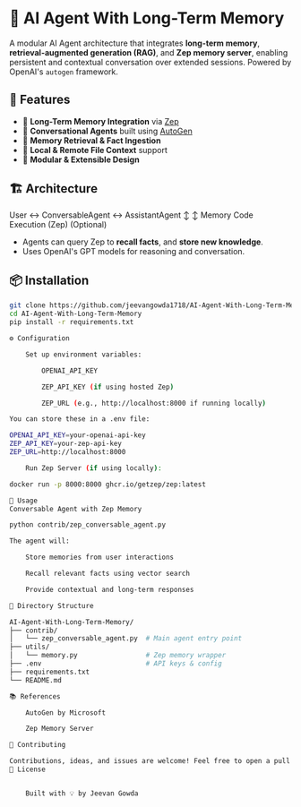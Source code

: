 # 🧠 AI Agent With Long-Term Memory

A modular AI Agent architecture that integrates **long-term memory**, **retrieval-augmented generation (RAG)**, and **Zep memory server**, enabling persistent and contextual conversation over extended sessions. Powered by OpenAI's `autogen` framework.

## 🚀 Features

- 🧠 **Long-Term Memory Integration** via [Zep](https://docs.getzep.com/)
- 💬 **Conversational Agents** built using [AutoGen](https://github.com/microsoft/autogen)
- 🔁 **Memory Retrieval & Fact Ingestion**
- 📁 **Local & Remote File Context** support
- 🧩 **Modular & Extensible Design**

## 🏗️ Architecture

User ↔ ConversableAgent ↔ AssistantAgent
↕ ↕
Memory Code Execution
(Zep) (Optional)


- Agents can query Zep to **recall facts**, and **store new knowledge**.
- Uses OpenAI's GPT models for reasoning and conversation.

## 📦 Installation

```bash
git clone https://github.com/jeevangowda1718/AI-Agent-With-Long-Term-Memory.git
cd AI-Agent-With-Long-Term-Memory
pip install -r requirements.txt

⚙️ Configuration

    Set up environment variables:

        OPENAI_API_KEY

        ZEP_API_KEY (if using hosted Zep)

        ZEP_URL (e.g., http://localhost:8000 if running locally)

You can store these in a .env file:

OPENAI_API_KEY=your-openai-api-key
ZEP_API_KEY=your-zep-api-key
ZEP_URL=http://localhost:8000

    Run Zep Server (if using locally):

docker run -p 8000:8000 ghcr.io/getzep/zep:latest

🧪 Usage
Conversable Agent with Zep Memory

python contrib/zep_conversable_agent.py

The agent will:

    Store memories from user interactions

    Recall relevant facts using vector search

    Provide contextual and long-term responses

📁 Directory Structure

AI-Agent-With-Long-Term-Memory/
├── contrib/
│   └── zep_conversable_agent.py  # Main agent entry point
├── utils/
│   └── memory.py                 # Zep memory wrapper
├── .env                          # API keys & config
├── requirements.txt
└── README.md

📚 References

    AutoGen by Microsoft

    Zep Memory Server

🤝 Contributing

Contributions, ideas, and issues are welcome! Feel free to open a pull request or issue.
📜 License


    Built with 💡 by Jeevan Gowda
